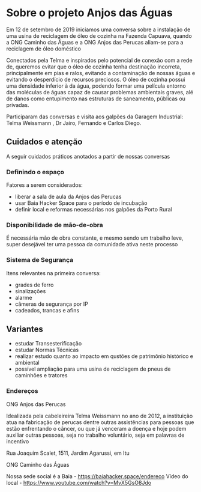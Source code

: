 <!-- TITLE: Usina De Reciclagem De Óleo -->
<!-- SUBTITLE: Registros do projeto Anjos das Águas -->

# Sobre o projeto Anjos das Águas
Em 12 de setembro de 2019 iniciamos uma conversa sobre a instalação de uma usina de reciclagem de óleo de cozinha na Fazenda Capuava, quando a ONG Caminho das Águas e a ONG Anjos das Perucas aliam-se para a reciclagem de óleo doméstico

Conectados pela Telma e inspirados pelo potencial de conexão com a rede de, queremos evitar que o óleo de cozinha tenha destinação incorreta, principalmente em pias e ralos, evitando a contaminação de nossas águas e evitando o desperdício de recursos preciosos. O óleo de cozinha possui uma densidade inferior à da água, podendo formar uma película entorno das moléculas de águas capaz de causar problemas ambientais graves, alé de danos como entupimento nas estruturas de saneamento, públicas ou privadas.

Participaram das conversas e visita aos galpões da Garagem Industrial: Telma Weissmann , Dr Jairo, Fernando e Carlos Diego.


## Cuidados e atenção

A seguir cuidados práticos anotados a partir de nossas conversas

### Definindo o espaço

Fatores a serem considerados:

- liberar a sala de aula da Anjos das Perucas
- usar Baia Hacker Space para o período de incubação
- definir local e reformas necessárias nos galpões da Porto Rural


### Disponibilidade de mão-de-obra

É necessária mão de obra constante, e mesmo sendo um trabalho leve, super desejável ter uma pessoa da comunidade ativa neste processo


### Sistema de Segurança

Itens relevantes na primeira conversa:

- grades de ferro
- sinalizações
- alarme
- câmeras de segurança por IP
- cadeados, trancas e afins


## Variantes

- estudar Transesterificação
- estudar Normas Técnicas
- realizar estudo quanto ao impacto em qustões de patrimônio histórico e ambiental
- possível ampliação para uma usina de reciclagem de pneus de caminhões e tratores


### Endereços

ONG Anjos das Perucas

Idealizada pela cabeleireira Telma Weissmann no ano de 2012, a instituição atua na fabricação de perucas dentre outras assistências para pessoas que estão enfrentando o câncer, ou que já venceram a doença e hoje podem auxiliar outras pessoas, seja no trabalho voluntário, seja em palavras de incentivo

Rua Joaquim Scalet, 1511, Jardim Agarussi, em Itu

ONG Caminho das Águas

Nossa sede social é a Baia - https://baiahacker.space/endereco
Vídeo do local - https://www.youtube.com/watch?v=MvX5GsO8Jdo